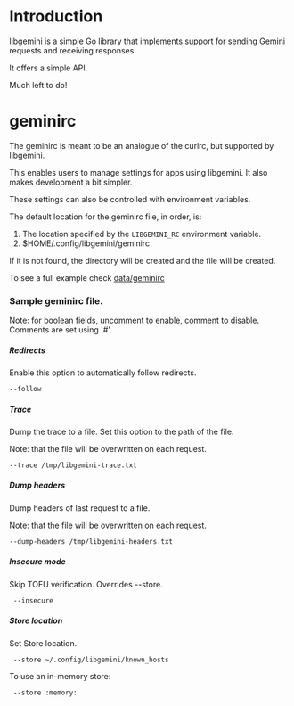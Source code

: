# Introduction 

libgemini is a simple Go library that implements support for sending Gemini requests and receiving responses.

It offers a simple API.

Much left to do! 

# geminirc 

The geminirc is meant to be an analogue of the curlrc, but supported by libgemini. 

This enables users to manage settings for apps using libgemini. 
It also makes development a bit simpler.

These settings can also be controlled with environment variables.

The default location for the geminirc file, in order, is:

1. The location specified by the `LIBGEMINI_RC` environment variable.
2. $HOME/.config/libgemini/geminirc 

If it is not found, the directory will be created and the file will be created.

To see a full example check [data/geminirc](data/geminirc)

### Sample geminirc file.

Note: for boolean fields, uncomment to enable, comment to disable.
Comments are set using '#'.


##### Redirects 

Enable this option to automatically follow redirects.

```bash
--follow 
```

##### Trace 

Dump the trace to a file.
Set this option to the path of the file.

Note: that the file will be overwritten on each request.

```bash
--trace /tmp/libgemini-trace.txt
```

##### Dump headers 

 Dump headers of last request to a file.

 Note: that the file will be overwritten on each request.

```bash
--dump-headers /tmp/libgemini-headers.txt
```

##### Insecure mode  

Skip TOFU verification. Overrides --store.

```bash
 --insecure
```

##### Store location 

 Set Store location.

```bash
 --store ~/.config/libgemini/known_hosts
```


 To use an in-memory store:


```bash 
 --store :memory:
```

